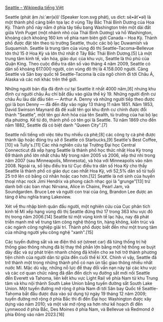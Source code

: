 [Seattle – Wikipedia tiếng Việt](https://vi.wikipedia.org/wiki/Seattle)

Seattle (phát âm /siːˈæɾ(ə)l/ (Speaker Icon.svg phát), us dict: sē•ăt′•əl) là một thành phố cảng biển tọa lạc ở vùng Tây Bắc Thái Bình Dương của Hoa Kỳ. Thành phố này nằm ở phía tây tiểu bang Washington trên một dải đất giữa Vịnh Puget (một nhánh nhỏ của Thái Bình Dương) và hồ Washington, khoảng cách khoảng 160 km về phía nam biên giới Canada – Hoa Kỳ. Thành phố được đặt tên theo tù trưởng Seattle, thuộc các bộ lạc Duwamish và Suquamish. Seattle là trung tâm của vùng đô thị Seattle–Tacoma–Bellevue lớn thứ 15 ở Hoa Kỳ và lớn thứ nhất ở Tây Bắc Thái Bình Dương.[5] Là một trung tâm kinh tế, văn hóa, giáo dục của khu vực, Seattle là thủ phủ của Quận King. Theo cuộc điều tra dân số vào tháng 4 năm 2009, Seattle có dân số khoảng 617.000 người, còn vùng đô thị là 4.158.000 người. Cảng Seattle và Sân bay quốc tế Seattle-Tacoma là cửa ngõ chính đi tới Châu Á, Alaska và các nơi khác trên thế giới.

Những người bản địa đã định cư tại Seattle ít nhất 4000 năm,[6] nhưng khu định cư người châu Âu chỉ bắt đầu vào giữa thế kỷ 19. Những người định cư châu Âu lâu dài đầu tiên — Arthur A. Denny và những người tiếp theo được gọi là bọn Denny — đã đến đây vào ngày 13 tháng 11 năm 1851. Năm 1853, David Swinson Maynard đã đề xuất tên gọi khu định cư chính được đổi thành "Seattle", một tên gọi Anh hóa của tên Sealth, tù trưởng của hai bộ lạc địa phương. Kể từ đó, thành phố có tên gọi là Seattle. Từ năm 1869 cho đến năm 1882, Seattle đã có biệt danh "Queen City".[7]

Seattle nổi tiếng với việc tiêu thụ nhiều cà phê;[8] các công ty cà phê được thành lập hoặc đóng trụ sở ở Seattle có Starbucks,[9] Seattle's Best Coffee,[10] và Tully's.[11] Các nhà nghiên cứu tại Trường Đại học Central Connecticut đã xếp hạng Seattle là thành phố học thức nhất Hoa Kỳ trong 69 thành phố lớn nhất châu Mỹ trong năm 2005 và 2006, xếp thứ nhì trong năm 2007 (sau Minneapolis, Minnesota), và hòa với Minneapolis vào năm 2008. Ngoài ra, số liệu điều tra từ Cục điều tra dân số Hoa Kỳ cho thấy Seattle là thành phố có giáo dục cao nhất Hoa Kỳ, với 52,5% dân số từ tuổi 25 trở lên có bằng cử nhân hoặc cao hơn.[12] Seattle là nơi sinh của huyền thoại nhạc rock Jimi Hendrix và phong cách nhạc gọi là "grunge"[13] trứ danh bởi các ban nhạc Nirvana, Alice in Chains, Pearl Jam, và Soundgarden. Bruce Lee và người con trai của ông, Brandon Lee được an táng ở khu nghĩa trang Lakeview.

Xét về thu nhập bình quân đầu người, một nghiên cứu của Cục phân tích kinh tế Mĩ xếp hạng vùng đô thị Seattle đứng thứ 17 trong 363 khu vực đô thị trong năm 2006.[14] Seattle từ một vùng kinh tế lạc hậu, nay đã phát triển mạnh mẽ về trung tâm công nghệ thông tin, hàng không, kiến trúc và các ngành công nghiệp giải trí. Thành phố được biết đến như một trung tâm của những người yêu công nghệ "xanh".[15]

Các tuyến đường sắt và xe điện thô sơ (street car) đã từng thống trị hệ thống giao thông nhưng đã bị thay thế phần lớn bằng một hệ thống xe buýt dày đặc và sự phát triện nhanh chóng đã khiến cho xe hơi trở thành phương tiện chính của người dân từ giữa đến cuối thế kỉ XX. Chính vì vậy, Seattle đã trở thành một trong những thành phố có nạn ùn tắc giao thông nhiều nhất nước Mĩ. Mặc dù vậy, những nỗ lực để thay đổi vấn nạn này tại các khu vực và các cơ quan chức năng đã dẫn đến dịch vụ đường sắt mới nối Seattle đến Everett và Tahoma, liên kết khu vực Light Rail về phía Nam từ khu Trung tâm và khu nội thành South Lake Union bằng tuyến đường sắt South Lake Union. Một tuyến đường mở rộng ở phía Nam đi tới Sân bay Quốc tế Seattle-Tahoma bắt đầu được đưa vào sử dụng từ ngày 19 tháng 12 năm 2009; tuyến đường mở rộng ở phía Bắc thì đi đến Đại học Washington được xây dựng vào năm 2010; và một vài mở rộng xa hơn như kế hoạch đi đến Lynnwood ở phía Bắc, Des Moines ở phía Nam, và Bellevue và Redmond ở phía Đông vào năm 2023.[16]
